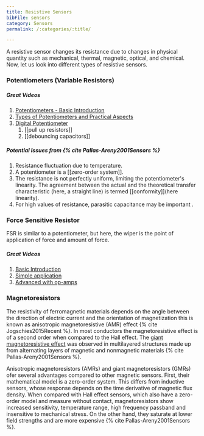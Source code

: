 ```yaml
---
title: Resistive Sensors
bibFile: sensors
category: Sensors
permalink: /:categories/:title/

---
```


A resistive sensor changes its resistance due to changes in physical quantity such as mechanical, thermal, magnetic, optical, and chemical. Now, let us look into different types of resistive sensors.

### Potentiometers (Variable Resistors)
##### Great Videos
1.  [Potentiometers - Basic Introduction](https://www.youtube.com/watch?v=XuBx9eQYscU)
2.  [Types of Potentiometers and Practical Aspects](https://www.youtube.com/watch?v=5d_TTQ2OJtM)
3.  [Digital Potentiometer](https://www.youtube.com/watch?v=uezoQ5fkixY&t=241s)
	1.  [[pull up resistors]]
	2.  [[debouncing capacitors]]

##### Potential Issues from {% cite Pallas-Areny2001Sensors %} 
1.  Resistance fluctuation due to temperature.
2.  A potentiometer is a [[zero-order system]].
3.  The resistance is not perfectly uniform, limiting the potentiometer's linearity. The agreement between the actual and the theoretical transfer characteristic (here, a straight line) is termed [[conformity]](here linearity).
4.  For high values of resistance, parasitic capacitance may be important .

### Force Sensitive Resistor

FSR is similar to a potentiometer, but here, the wiper is the point of application of force and amount of force.

##### Great Videos

1.  [Basic Introduction](https://www.youtube.com/watch?v=1p8AE_QA8qQ)
2.  [Simple application](https://www.youtube.com/watch?v=u2EHDyrV_F0)
3.  [Advanced with op-amps](https://www.youtube.com/watch?v=f00t2liHl3Q)


### Magnetoresistors

The resistivity of ferromagnetic materials depends on the angle between the direction of electric current and the orientation of magnetization this is known as anisotropic magnetoresistive (AMR) effect {% cite Jogschies2015Recent %}. In most conductors the magnetoresistive effect is of a second order when
compared to the Hall effect. The [giant magnetoresistive effect](https://www.youtube.com/watch?v=xrYl1IAdx6E) was observed in  multilayered structures made up from alternating layers of magnetic and nonmagnetic materials {% cite Pallas-Areny2001Sensors %}.

Anisotropic magnetoresistors (AMRs) and giant magnetoresistors (GMRs) ofer several advantages compared to other magnetic sensors. First, their mathematical model is a zero-order system. This differs from inductive sensors, whose response depends on the time derivative of magnetic flux density. When compared with Hall effect sensors, which also have a zero-order model and measure without contact, magnetoresistors show increased sensitivity, temperature
range, high frequency passband and  insensitive to mechanical stress. On the other hand, they saturate at lower field strengths and are more expensive {% cite Pallas-Areny2001Sensors %}. 
